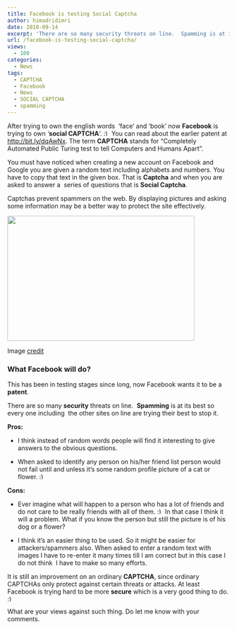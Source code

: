 ```yaml
---
title: Facebook is testing Social Captcha
author: himadridimri
date: 2010-09-14
excerpt: 'There are so many security threats on line.  Spamming is at its best so every one including  the other sites on line are trying their best to stop it.'
url: /facebook-is-testing-social-captcha/
views:
  - 100
categories:
  - News
tags:
  - CAPTCHA
  - Facebook
  - News
  - SOCIAL CAPTCHA
  - spamming
---
```

After trying to own the english words  &#8216;face&#8217; and &#8216;book&#8217; now **Facebook** is trying to own &#8216;**social CAPTCHA**&#8216;. <img src="http://devilsworkshop.org/wp-includes/images/smilies/simple-smile.png" alt=":)" class="wp-smiley" style="height: 1em; max-height: 1em;" /> You can read about the earlier patent at <a href="http://fbknol.com/will-facebooks-new-patent-prove-to-be-effective/" onclick="_gaq.push(['_trackEvent', 'outbound-article', 'http://fbknol.com/will-facebooks-new-patent-prove-to-be-effective/', 'http://bit.ly/dqAwNx']);" >http://bit.ly/dqAwNx</a>. The term **CAPTCHA** stands for “Completely Automated Public Turing test to tell Computers and Humans Apart”.

You must have noticed when creating a new account on Facebook and Google you are given a random text including alphabets and numbers. You have to copy that text in the given box. That is **Captcha** and when you are asked to answer a  series of questions that is **Social Captcha**.

Captchas prevent spammers on the web. By displaying pictures and asking some information may be a better way to protect the site effectively.

<img class=" alignnone wp-image-68538" src="http://www.mommyshelperonline.com/nospam2.jpg" alt="" width="424" height="283" />

Image <a href="http://www.mommyshelperonline.com/nospam2.jpg" onclick="_gaq.push(['_trackEvent', 'outbound-article', 'http://www.mommyshelperonline.com/nospam2.jpg', 'credit']);" >credit</a>

### What Facebook will do?

This has been in testing stages since long, now Facebook wants it to be a **patent**.

There are so many **security** threats on line.  **Spamming** is at its best so every one including  the other sites on line are trying their best to stop it.

**Pros:**

  * I think instead of random words people will find it interesting to give answers to the obvious questions.

  * When asked to identify any person on his/her friend list person would not fail until and unless it&#8217;s some random profile picture of a cat or flower. <img src="http://devilsworkshop.org/wp-includes/images/smilies/simple-smile.png" alt=":)" class="wp-smiley" style="height: 1em; max-height: 1em;" />

**Cons:**

  * Ever imagine what will happen to a person who has a lot of friends and do not care to be really friends with all of them. <img src="http://devilsworkshop.org/wp-includes/images/smilies/simple-smile.png" alt=":)" class="wp-smiley" style="height: 1em; max-height: 1em;" /> In that case I think it will a problem. What if you know the person but still the picture is of his dog or a flower?

  * I think it&#8217;s an easier thing to be used. So it might be easier for attackers/spammers also. When asked to enter a random text with images I have to re-enter it many times till I am correct but in this case I do not think  I have to make so many efforts.

It is still an improvement on an ordinary **CAPTCHA**, since ordinary CAPTCHAs only protect against certain threats or attacks. At least Facebook is trying hard to be more **secure** which is a very good thing to do. <img src="http://devilsworkshop.org/wp-includes/images/smilies/simple-smile.png" alt=":)" class="wp-smiley" style="height: 1em; max-height: 1em;" />

What are your views against such thing. Do let me know with your comments.
